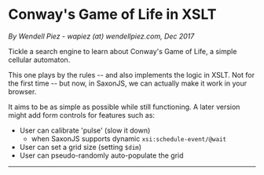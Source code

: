 # Conway's Game of Life in XSLT

*By Wendell Piez - wapiez (at) wendellpiez.com, Dec 2017* 

Tickle a search engine to learn about Conway's Game of Life, a simple cellular automaton.

This one plays by the rules -- and also implements the logic in XSLT. Not for the first time -- but now, in SaxonJS, we can actually make it work in your browser.

It aims to be as simple as possible while still functioning. A later version might add form controls for features such as:

* User can calibrate 'pulse' (slow it down)
  * when SaxonJS supports dynamic `xsi:schedule-event/@wait`
* User can set a grid size (setting `$dim`)
* User can pseudo-randomly auto-populate the grid

-----
